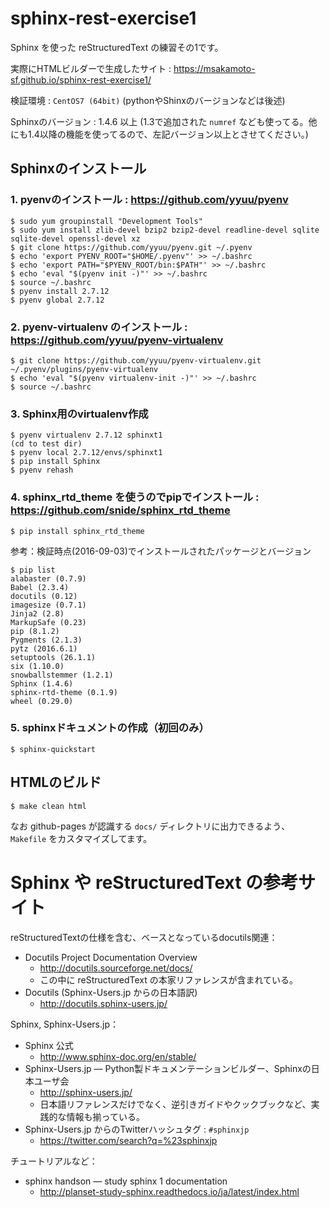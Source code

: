 # sphinx-rest-exercise1

Sphinx を使った reStructuredText の練習その1です。

実際にHTMLビルダーで生成したサイト : https://msakamoto-sf.github.io/sphinx-rest-exercise1/

検証環境 : `CentOS7 (64bit)` (pythonやShinxのバージョンなどは後述)

Sphinxのバージョン : 1.4.6 以上 (1.3で追加された `numref` なども使ってる。他にも1.4以降の機能を使ってるので、左記バージョン以上とさせてください。)

## Sphinxのインストール

### 1. pyenvのインストール : https://github.com/yyuu/pyenv

```
$ sudo yum groupinstall "Development Tools"
$ sudo yum install zlib-devel bzip2 bzip2-devel readline-devel sqlite sqlite-devel openssl-devel xz
$ git clone https://github.com/yyuu/pyenv.git ~/.pyenv
$ echo 'export PYENV_ROOT="$HOME/.pyenv"' >> ~/.bashrc
$ echo 'export PATH="$PYENV_ROOT/bin:$PATH"' >> ~/.bashrc
$ echo 'eval "$(pyenv init -)"' >> ~/.bashrc
$ source ~/.bashrc
$ pyenv install 2.7.12
$ pyenv global 2.7.12
```

### 2. pyenv-virtualenv のインストール : https://github.com/yyuu/pyenv-virtualenv

```
$ git clone https://github.com/yyuu/pyenv-virtualenv.git ~/.pyenv/plugins/pyenv-virtualenv
$ echo 'eval "$(pyenv virtualenv-init -)"' >> ~/.bashrc
$ source ~/.bashrc
```

### 3. Sphinx用のvirtualenv作成

```
$ pyenv virtualenv 2.7.12 sphinxt1
(cd to test dir)
$ pyenv local 2.7.12/envs/sphinxt1
$ pip install Sphinx
$ pyenv rehash
```

### 4. sphinx_rtd_theme を使うのでpipでインストール : https://github.com/snide/sphinx_rtd_theme

```
$ pip install sphinx_rtd_theme
```

参考：検証時点(2016-09-03)でインストールされたパッケージとバージョン

```
$ pip list
alabaster (0.7.9)
Babel (2.3.4)
docutils (0.12)
imagesize (0.7.1)
Jinja2 (2.8)
MarkupSafe (0.23)
pip (8.1.2)
Pygments (2.1.3)
pytz (2016.6.1)
setuptools (26.1.1)
six (1.10.0)
snowballstemmer (1.2.1)
Sphinx (1.4.6)
sphinx-rtd-theme (0.1.9)
wheel (0.29.0)
```

### 5. sphinxドキュメントの作成（初回のみ）

```
$ sphinx-quickstart
```

## HTMLのビルド

```
$ make clean html
```

なお github-pages が認識する `docs/` ディレクトリに出力できるよう、`Makefile` をカスタマイズしてます。

# Sphinx や reStructuredText の参考サイト

reStructuredTextの仕様を含む、ベースとなっているdocutils関連：

 * Docutils Project Documentation Overview
   * http://docutils.sourceforge.net/docs/
   * この中に reStructuredText の本家リファレンスが含まれている。
 * Docutils (Sphinx-Users.jp からの日本語訳)
   * http://docutils.sphinx-users.jp/

Sphinx, Sphinx-Users.jp：

 * Sphinx 公式
   * http://www.sphinx-doc.org/en/stable/
 * Sphinx-Users.jp — Python製ドキュメンテーションビルダー、Sphinxの日本ユーザ会
   * http://sphinx-users.jp/
   * 日本語リファレンスだけでなく、逆引きガイドやクックブックなど、実践的な情報も揃っている。
 * Sphinx-Users.jp からのTwitterハッシュタグ : `#sphinxjp`
   * https://twitter.com/search?q=%23sphinxjp

チュートリアルなど：

 * sphinx handson — study sphinx 1 documentation
   * http://planset-study-sphinx.readthedocs.io/ja/latest/index.html




